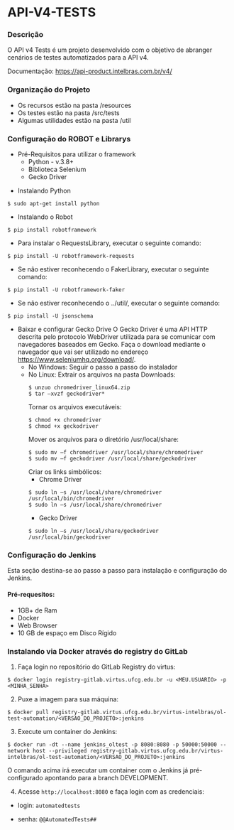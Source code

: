 # API-V4-TESTS #

### Descrição ###

O API v4 Tests é um projeto desenvolvido com o objetivo de abranger cenários de testes automatizados para a API v4. 

Documentação: https://api-product.intelbras.com.br/v4/

### Organização do Projeto ###

* Os recursos estão na pasta /resources
* Os testes estão na pasta /src/tests
* Algumas utilidades estão na pasta /util

### Configuração do ROBOT e Librarys ###
* Pré-Requisitos para utilizar o framework
    * Python - v.3.8+
    * Biblioteca Selenium
    * Gecko Driver

- Instalando Python
```
$ sudo apt-get install python
```
- Instalando o Robot
```
$ pip install robotframework
```
- Para instalar o RequestsLibrary, executar o seguinte comando:
```
$ pip install -U robotframework-requests
```
- Se não estiver reconhecendo o FakerLibrary, executar o seguinte comando:
```
$ pip install -U robotframework-faker
```
- Se não estiver reconhecendo o ../util/, executar o seguinte comando:
```
$ pip install -U jsonschema
```


- Baixar e configurar Gecko Drive
O Gecko Driver é uma API HTTP descrita pelo protocolo WebDriver utilizada para se comunicar com navegadores baseados em Gecko. Faça o download mediante o navegador que vai ser utilizado no endereço https://www.seleniumhq.org/download/.
    * No Windows:
    Seguir o passo a passo do instalador 
    * No Linux:
        Extrair os arquivos na pasta Downloads:
        ```
        $ unzuo chromedriver_linux64.zip
        $ tar –xvzf geckodriver*
        ```
        Tornar os arquivos executáveis:
        ```
        $ chmod +x chromedriver
        $ chmod +x geckodriver
        ```
        Mover os arquivos para o diretório /usr/local/share:
        ```
        $ sudo mv –f chromedriver /usr/local/share/chromedriver
        $ sudo mv –f geckodriver /usr/local/share/geckodriver 
        ```
        Criar os links simbólicos:
        * Chrome Driver
        ```
        $ sudo ln –s /usr/local/share/chromedriver /usr/local/bin/chromedriver
        $ sudo ln –s /usr/local/share/chromedriver 
        ```
        * Gecko Driver
        ```
        $ sudo ln –s /usr/local/share/geckodriver /usr/local/bin/geckodriver
        ```

### Configuração do Jenkins ###
Esta seção destina-se ao passo a passo para instalação e configuração do Jenkins.

#### Pré-requesitos:
- 1GB+ de Ram
- Docker
- Web Browser
- 10 GB de espaço em Disco Rígido

### Instalando via Docker através do registry do GitLab
1. Faça login no repositório do GitLab Registry do virtus:
```
$ docker login registry-gitlab.virtus.ufcg.edu.br -u <MEU.USUARIO> -p <MINHA_SENHA>
```
2. Puxe a imagem para sua máquina:
```
$ docker pull registry-gitlab.virtus.ufcg.edu.br/virtus-intelbras/ol-test-automation/<VERSAO_DO_PROJETO>:jenkins
```

3. Execute um container do Jenkins:
```
$ docker run -dt --name jenkins_oltest -p 8080:8080 -p 50000:50000 --network host --privileged registry-gitlab.virtus.ufcg.edu.br/virtus-intelbras/ol-test-automation/<VERSAO_DO_PROJETO>:jenkins
```
O comando acima irá executar um container com o Jenkins já pré-configurado apontando para a branch DEVELOPMENT.

4. Acesse `http://localhost:8080` e faça login com as credenciais:

* login: `automatedtests`

* senha: `@@AutomatedTests##`

